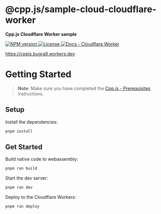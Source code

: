 # @cpp.js/sample-cloud-cloudflare-worker
**Cpp.js Cloudflare Worker sample**  

<a href="https://www.npmjs.com/package/@cpp.js/sample-cloud-cloudflare-worker">
    <img alt="NPM version" src="https://img.shields.io/npm/v/@cpp.js/sample-cloud-cloudflare-worker?style=for-the-badge" />
</a>
<a href="https://github.com/bugra9/cpp.js/blob/main/LICENSE">
    <img alt="License" src="https://img.shields.io/github/license/bugra9/cpp.js?style=for-the-badge" />
</a>
<a href="https://cpp.js.org/docs/guide/integrate-into-existing-project/cloudflare-worker">
    <img alt="Docs - Cloudflare Worker" src="https://img.shields.io/badge/Docs_-_Cloudflare_Worker-20B2AA?style=for-the-badge" />
</a>

<https://cppjs.bugra9.workers.dev>

# Getting Started

>**Note**: Make sure you have completed the [Cpp.js - Prerequisites](https://cpp.js.org/docs/guide/getting-started/prerequisites) instructions.

## Setup

Install the dependencies:

```bash
pnpm install
```

## Get Started

Build native code to webassembly:

```bash
pnpm run build
```

Start the dev server:

```bash
pnpm run dev
```

Deploy to the Cloudflare Workers:

```bash
pnpm run deploy
```
